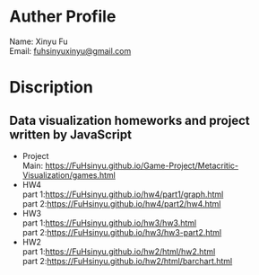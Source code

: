 ﻿# Auther Profile
Name: Xinyu Fu  
Email: fuhsinyuxinyu@gmail.com
# Discription
## Data visualization homeworks and project written by **JavaScript**
* Project  
Main: https://FuHsinyu.github.io/Game-Project/Metacritic-Visualization/games.html  
* HW4  
part 1:https://FuHsinyu.github.io/hw4/part1/graph.html  
part 2:https://FuHsinyu.github.io/hw4/part2/hw4.html  
* HW3  
part 1:https://FuHsinyu.github.io/hw3/hw3.html  
part 2:https://FuHsinyu.github.io/hw3/hw3-part2.html  
* HW2  
part 1:https://FuHsinyu.github.io/hw2/html/hw2.html  
part 2:https://FuHsinyu.github.io/hw2/html/barchart.html  





